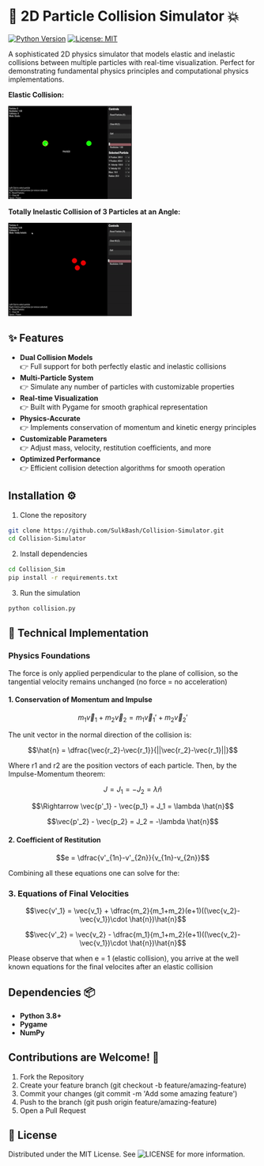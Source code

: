 # 🎯 2D Particle Collision Simulator 💥

[![Python Version](https://img.shields.io/badge/python-3.8%2B-blue)](https://www.python.org/)
[![License: MIT](https://img.shields.io/badge/License-MIT-yellow.svg)](https://opensource.org/licenses/MIT)

A sophisticated 2D physics simulator that models elastic and inelastic collisions between multiple particles with real-time visualization. Perfect for demonstrating fundamental physics principles and computational physics implementations.

**Elastic Collision:**

![Elastic Collision Simulation Demo](Collision_Sim/demoe.gif)

**Totally Inelastic Collision of 3 Particles at an Angle:**

![Totally Inelastic Collision Simulation Demo](Collision_Sim/demoi.gif)

## ✨ Features

- **Dual Collision Models**  
  👉 Full support for both perfectly elastic and inelastic collisions
- **Multi-Particle System**  
  👉 Simulate any number of particles with customizable properties
- **Real-time Visualization**  
  👉 Built with Pygame for smooth graphical representation
- **Physics-Accurate**  
  👉 Implements conservation of momentum and kinetic energy principles
- **Customizable Parameters**  
  👉 Adjust mass, velocity, restitution coefficients, and more
- **Optimized Performance**  
  👉 Efficient collision detection algorithms for smooth operation

## Installation ⚙️
1. Clone the repository
```bash
git clone https://github.com/SulkBash/Collision-Simulator.git
cd Collision-Simulator
```
2. Install dependencies
```bash
cd Collision_Sim
pip install -r requirements.txt
```
3. Run the simulation
```bash
python collision.py
```
## 🔬 Technical Implementation

### Physics Foundations
The force is only applied perpendicular to the plane of collision, so the tangential velocity remains unchanged (no force = no acceleration)
#### 1. Conservation of Momentum and Impulse
```math
m_1\vec{v}_1 + m_2\vec{v}_2 = m_1\vec{v}_1' + m_2\vec{v}_2'
```
The unit vector in the normal direction of the collision is:
```math
\hat{n} = \dfrac{\vec{r_2}-\vec{r_1}}{||\vec{r_2}-\vec{r_1}||}
```
Where r1 and r2 are the position vectors of each particle. Then, by the Impulse-Momentum theorem:
```math
J = J_1 = - J_2 = \lambda \hat{n}
```
```math
\Rightarrow \vec{p'_1} - \vec{p_1} = J_1 = \lambda \hat{n}
```
```math
\vec{p'_2} - \vec{p_2} = J_2 = -\lambda \hat{n}
```

#### 2. Coefficient of Restitution
```math
e = \dfrac{v'_{1n}-v'_{2n}}{v_{1n}-v_{2n}}
```

Combining all these equations one can solve for the:

### 3. Equations of Final Velocities
```math
\vec{v'_1} = \vec{v_1} + \dfrac{m_2}{m_1+m_2}(e+1)((\vec{v_2}-\vec{v_1})\cdot \hat{n})\hat{n}
```

```math
\vec{v'_2} = \vec{v_2} - \dfrac{m_1}{m_1+m_2}(e+1)((\vec{v_2}-\vec{v_1})\cdot \hat{n})\hat{n}
```
Please observe that when e = 1 (elastic collision), you arrive at the well known equations for the final velocites after an elastic collision

## Dependencies 📦

- **Python 3.8+**
- **Pygame**
- **NumPy**

## Contributions are Welcome! 🤝
1. Fork the Repository
2. Create your feature branch (git checkout -b feature/amazing-feature)
3. Commit your changes (git commit -m 'Add some amazing feature')
4. Push to the branch (git push origin feature/amazing-feature)
5. Open a Pull Request

## 📜 License

Distributed under the MIT License. See ![LICENSE](LICENSE) for more information.
